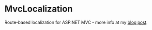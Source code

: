 MvcLocalization
===============

Route-based localization for ASP.NET MVC - more info at my [blog post](http://jittuu.com/2014/3/17/AspNet-localization-routing).
